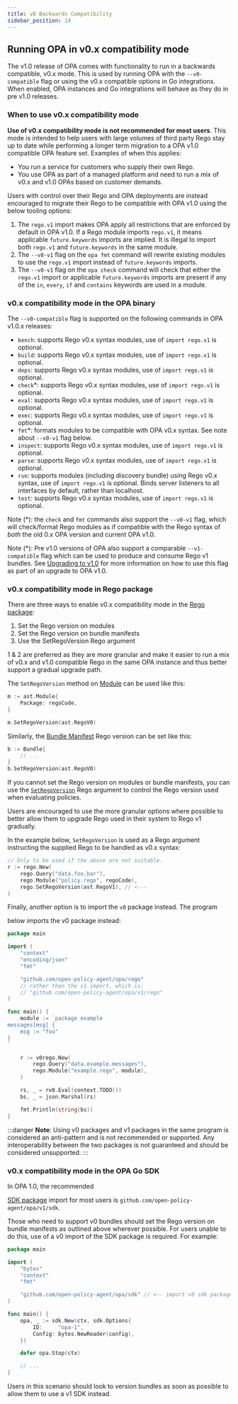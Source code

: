 ```yaml
---
title: v0 Backwards Compatibility
sidebar_position: 14
---
```


## Running OPA in v0.x compatibility mode

The v1.0 release of OPA comes with functionality to run in a backwards
compatible, v0.x mode. This is used by running OPA with the `--v0-compatible`
flag or using the v0.x compatible options in Go integrations. When enabled, OPA
instances and Go integrations will behave as they do in pre v1.0 releases.

### When to use v0.x compatibility mode

**Use of v0.x compatibility mode is not recommended for most users**. This
mode is intended to help users with large volumes of third party Rego stay up to
date while performing a longer term migration to a OPA v1.0 compatible OPA
feature set. Examples of when this applies:

- You run a service for customers who supply their own Rego.
- You use OPA as part of a managed platform and need to run a mix of v0.x and
  v1.0 OPAs based on customer demands.

Users with control over their Rego and OPA deployments are instead encouraged
to migrate their Rego to be compatible with OPA v1.0 using the below tooling options:

1. The `rego.v1` import makes OPA apply all restrictions that are enforced by default in OPA v1.0.
   If a Rego module imports `rego.v1`, it means applicable `future.keywords` imports are implied. It is illegal to import both `rego.v1` and `future.keywords` in the same module.
2. The `--v0-v1` flag on the `opa fmt` command will rewrite existing modules to use the `rego.v1` import instead of `future.keywords` imports.
3. The `--v0-v1` flag on the `opa check` command will check that either the `rego.v1` import or applicable `future.keywords` imports are present if any of the `in`, `every`, `if` and `contains` keywords are used in a module.

### v0.x compatibility mode in the OPA binary

The `--v0-compatible` flag is supported on the following commands in OPA v1.0.x
releases:

- `bench`: supports Rego v0.x syntax modules, use of `import rego.v1` is optional.
- `build`: supports Rego v0.x syntax modules, use of `import rego.v1` is optional.
- `deps`: supports Rego v0.x syntax modules, use of `import rego.v1` is optional.
- `check`*: supports Rego v0.x syntax modules, use of `import rego.v1` is optional.
- `eval`: supports Rego v0.x syntax modules, use of `import rego.v1` is optional.
- `exec`: supports Rego v0.x syntax modules, use of `import rego.v1` is optional.
- `fmt`*: formats modules to be compatible with OPA v0.x syntax. See note about
  `--v0-v1` flag below.
- `inspect`: supports Rego v0.x syntax modules, use of `import rego.v1` is optional.
- `parse`: supports Rego v0.x syntax modules, use of `import rego.v1` is optional.
- `run`: supports modules (including discovery bundle) using Rego v0.x syntax, use of `import rego.v1` is optional. Binds server listeners to all interfaces by default, rather than localhost.
- `test`: supports Rego v0.x syntax modules, use of `import rego.v1` is optional.

Note (*): the `check` and `fmt` commands also support the `--v0-v1` flag,
which will check/format Rego modules as if compatible with the Rego syntax of
_both_ the old 0.x OPA version and current OPA v1.0.

Note (*): Pre v1.0 versions of OPA also support a comparable `--v1-compatible`
flag which can be used to produce and consume Rego v1 bundles. See
[Upgrading to v1.0](./v0-upgrade) for more information on how to use this flag
as part of an upgrade to OPA v1.0.

### v0.x compatibility mode in Rego package

There are three ways to enable v0.x compatibility mode in the [Rego package](https://pkg.go.dev/github.com/open-policy-agent/opa/rego):

1. Set the Rego version on modules
2. Set the Rego version on bundle manifests
3. Use the SetRegoVersion Rego argument

1 & 2 are preferred as they are more granular and make it easier to run a
mix of v0.x and v1.0 compatible Rego in the same OPA instance and thus better
support a gradual upgrade path.

The `SetRegoVersion` method on [Module](https://pkg.go.dev/github.com/open-policy-agent/opa/ast#Module.SetRegoVersion?)
can be used like this:

```go
m := ast.Module{
	Package: regoCode,
}

m.SetRegoVersion(ast.RegoV0)
```

Similarly, the [Bundle Manifest](https://pkg.go.dev/github.com/open-policy-agent/opa/bundle#Manifest.SetRegoVersion) Rego version
can be set like this:

```go
b := Bundle{
    // ...
}
b.SetRegoVersion(ast.RegoV0)
```

If you cannot set the Rego version on modules or bundle manifests, you
can use the [`SetRegoVersion`](https://pkg.go.dev/github.com/open-policy-agent/opa/rego#SetRegoVersion) Rego argument to control the Rego version used when
evaluating policies.

Users are encouraged to use the more granular options where possible to better
allow them to upgrade Rego used in their system to Rego v1 gradually.

In the example below, `SetRegoVersion` is used as a Rego argument instructing
the supplied Rego to be handled as v0.x syntax:

```go
// Only to be used if the above are not suitable.
r := rego.New(
	rego.Query("data.foo.bar"),
	rego.Module("policy.rego", regoCode),
	rego.SetRegoVersion(ast.RegoV1), // <---
)
```

Finally, another option is to import the `v0` package instead. The program

below imports the v0 package instead:

```go
package main

import (
	"context"
	"encoding/json"
	"fmt"

	"github.com/open-policy-agent/opa/rego"
    // rather than the v1 import, which is:
	// "github.com/open-policy-agent/opa/v1/rego"
)

func main() {
	module := `package example
messages[msg] {
	msg := "foo"
}
`

	r := v0rego.New(
		rego.Query("data.example.messages"),
		rego.Module("example.rego", module),
	)

	rs, _ = rv0.Eval(context.TODO())
	bs, _ = json.Marshal(rs)

	fmt.Println(string(bs))
}
```

:::danger
**Note**: Using v0 packages and v1 packages in the same program is considered an
anti-pattern and is not recommended or supported. Any interoperability between
the two packages is not guaranteed and should be considered unsupported.
:::

### v0.x compatibility mode in the OPA Go SDK

In OPA 1.0, the recommended

[SDK package](https://pkg.go.dev/github.com/open-policy-agent/opa/v1/sdk)
import for most users is `github.com/open-policy-agent/opa/v1/sdk`.

Those who need to support v0 bundles should set the Rego version on bundle
manifests as outlined above wherever possible. For users unable to do this, use
of a v0 import of the SDK package is required. For example:

```go
package main

import (
	"bytes"
	"context"
	"fmt"

	"github.com/open-policy-agent/opa/sdk" // <-- import v0 sdk package
)

func main() {
	opa, _ := sdk.New(ctx, sdk.Options{
		ID:     "opa-1",
		Config: bytes.NewReader(config),
	})

	defer opa.Stop(ctx)

    // ...
}
```

Users in this scenario should look to version bundles as soon as possible to
allow them to use a v1 SDK instead.
